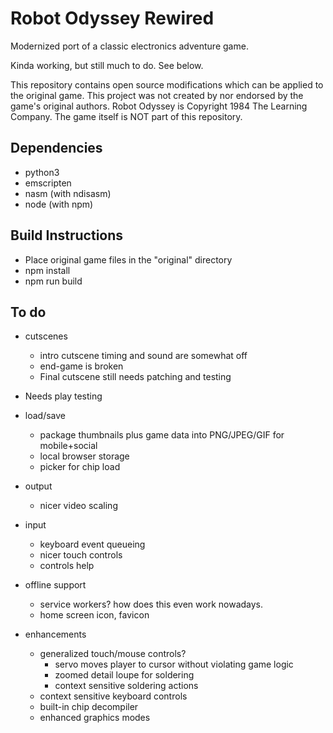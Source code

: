 Robot Odyssey Rewired
=====================

Modernized port of a classic electronics adventure game.

Kinda working, but still much to do. See below.

This repository contains open source modifications which can be applied to the original game. This project was not created by nor endorsed by the game's original authors. Robot Odyssey is Copyright 1984 The Learning Company. The game itself is NOT part of this repository.


Dependencies
------------

- python3
- emscripten
- nasm (with ndisasm)
- node (with npm)


Build Instructions
------------------

- Place original game files in the "original" directory
- npm install
- npm run build


To do
-----

- cutscenes
  - intro cutscene timing and sound are somewhat off
  - end-game is broken
  - Final cutscene still needs patching and testing

- Needs play testing

- load/save
  - package thumbnails plus game data into PNG/JPEG/GIF for mobile+social
  - local browser storage
  - picker for chip load

- output
  - nicer video scaling

- input
  - keyboard event queueing
  - nicer touch controls
  - controls help

- offline support
  - service workers? how does this even work nowadays.
  - home screen icon, favicon

- enhancements
  - generalized touch/mouse controls?
    - servo moves player to cursor without violating game logic
    - zoomed detail loupe for soldering
    - context sensitive soldering actions
  - context sensitive keyboard controls
  - built-in chip decompiler
  - enhanced graphics modes

